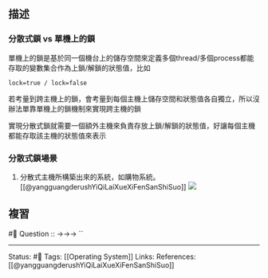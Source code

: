 
## 描述

### 分散式鎖 vs 單機上的鎖

單機上的鎖是基於同一個機台上的儲存空間來定義多個thread/多個process都能存取的變數集合作為上鎖/解鎖的狀態值，比如
```
lock=true / lock=false
```


若考量到跨主機上的鎖，會考量到每個主機上儲存空間和狀態值各自獨立，所以沒辦法單靠單機上的鎖機制來實現跨主機的鎖

實現分散式鎖就需要一個額外主機來負責存放上鎖/解鎖的狀態值，好讓每個主機都能存取該主機的狀態值來表示

### 分散式鎖場景
1. 分散式主機所構築出來的系統，如購物系統。
[[@yangguangderushYiQiLaiXueXiFenSanShiSuo]]
![](https://i.iter01.com/images/710bb309b8dbfcc03183ce2e283de821bf9a08a0643801fbc5f246a21e07362d.png)

## 複習
#🧠 Question :: ->->-> ``

---
Status: #🌱 
Tags:
[[Operating System]]
Links:
References:
[[@yangguangderushYiQiLaiXueXiFenSanShiSuo]]
